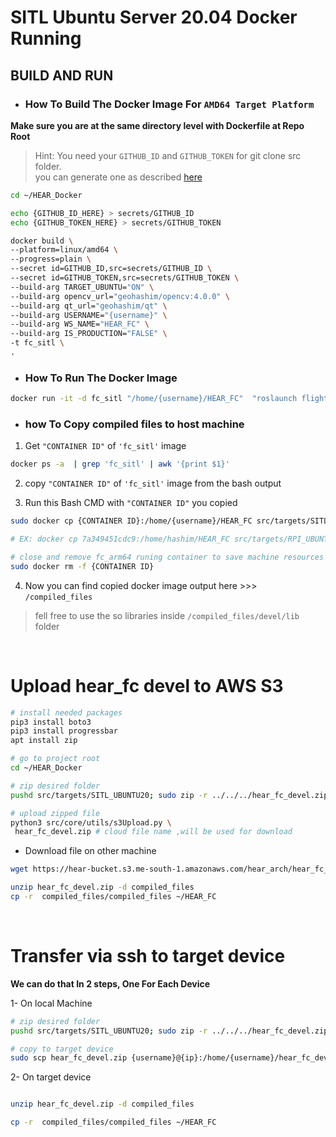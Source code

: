 # SITL Ubuntu Server 20.04 Docker Running

## BUILD AND RUN

* ### How To Build The Docker Image For ```AMD64 Target Platform``` 


**Make sure you are at the same directory level with Dockerfile at Repo Root**

> Hint: You need your ```GITHUB_ID``` and ```GITHUB_TOKEN``` for git clone src folder.\
you can generate one as described [here](https://docs.github.com/en/authentication/keeping-your-account-and-data-secure/managing-your-personal-access-tokens)
```bash 
cd ~/HEAR_Docker

echo {GITHUB_ID_HERE} > secrets/GITHUB_ID
echo {GITHUB_TOKEN_HERE} > secrets/GITHUB_TOKEN

docker build \
--platform=linux/amd64 \
--progress=plain \
--secret id=GITHUB_ID,src=secrets/GITHUB_ID \
--secret id=GITHUB_TOKEN,src=secrets/GITHUB_TOKEN \
--build-arg TARGET_UBUNTU="ON" \
--build-arg opencv_url="geohashim/opencv:4.0.0" \
--build-arg qt_url="geohashim/qt" \
--build-arg USERNAME="{username}" \
--build-arg WS_NAME="HEAR_FC" \
--build-arg IS_PRODUCTION="FALSE" \
-t fc_sitl \
.

```

- ### How To Run The Docker Image

```bash 
docker run -it -d fc_sitl "/home/{username}/HEAR_FC"  "roslaunch flight_controller flight_controller.launch DRONE_NAME:=UAV"
```


- ### how To Copy compiled files to host machine
1. Get ```"CONTAINER ID"``` of ```'fc_sitl'``` image
```bash 
docker ps -a  | grep 'fc_sitl' | awk '{print $1}'
```

2. copy ```"CONTAINER ID"``` of ```'fc_sitl'``` image from the bash output

3. Run this Bash CMD with ```"CONTAINER ID"``` you copied
```bash
sudo docker cp {CONTAINER ID}:/home/{username}/HEAR_FC src/targets/SITL_UBUNTU20/compiled_files

# EX: docker cp 7a349451cdc9:/home/hashim/HEAR_FC src/targets/RPI_UBUNTU20/compiled_files

# close and remove fc_arm64 runing container to save machine resources
sudo docker rm -f {CONTAINER ID}
```

4. Now you can find copied docker image output here >>> ```/compiled_files```

> fell free to use the so libraries inside ```/compiled_files/devel/lib``` folder

<br>

# Upload hear_fc devel to AWS S3

```bash
# install needed packages
pip3 install boto3
pip3 install progressbar
apt install zip

# go to project root
cd ~/HEAR_Docker

# zip desired folder
pushd src/targets/SITL_UBUNTU20; sudo zip -r ../../../hear_fc_devel.zip ./compiled_files; popd

# upload zipped file
python3 src/core/utils/s3Upload.py \
 hear_fc_devel.zip # cloud file name ,will be used for download


```
- Download file on other machine

```bash
wget https://hear-bucket.s3.me-south-1.amazonaws.com/hear_arch/hear_fc_devel.zip 

unzip hear_fc_devel.zip -d compiled_files
cp -r  compiled_files/compiled_files ~/HEAR_FC
```

<br>

# Transfer via ssh to target device

**We can do that In 2 steps, One For Each Device**

1- On local Machine

```bash
# zip desired folder
pushd src/targets/SITL_UBUNTU20; sudo zip -r ../../../hear_fc_devel.zip ./compiled_files; popd

# copy to target device
sudo scp hear_fc_devel.zip {username}@{ip}:/home/{username}/hear_fc_devel.zip


```

2- On target device

``` bash

unzip hear_fc_devel.zip -d compiled_files

cp -r  compiled_files/compiled_files ~/HEAR_FC

```
